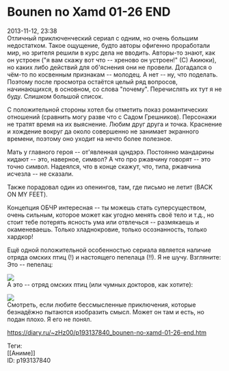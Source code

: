 Bounen no Xamd 01-26 END
=========================

   
 2013-11-12, 23:38   
  Отличный приключенческий сериал с одним, но очень большим недостатком. Такое ощущение, будто авторы офигенно проработали мир, но зрителя решили в курс дела не вводить. Авторы-то знают, как он устроен ("я вам скажу вот что -- хреново он устроен!" (С) Акиюки), но каких либо действий для об'яснения они не провели. Догадался о чём-то по косвенным признакам -- молодец. А нет -- ну, что поделать. Поэтому после просмотра остаётся целый ряд вопросов, начинающихся, в основном, со слова "почему". Перечислять их тут я не буду. Слишком большой список.   
   
 С положительной стороны хотел бы отметить показ романтических отношений (сравнить могу разве что с Садом Грешников). Персонажи не тратят время на их выяснение. Любим друг друга и точка. Краснение и хождение вокруг да около совершенно не занимает экранного времени, поэтому оно уходит на нечто более полезное.   
   
 Мать у главного героя -- от'явленная цундэрэ. Постоянно мандарины кидают -- это, наверное, символ? А что про ржавчину говорят -- это точно символ. Надеялся, что в конце скажут, что, типа, ржавчина исчезла -- не сказали.   
   
 Также порадовал один из опенингов, там, где письмо не летит (BACK ON MY FEET).   
   
 Концепция ОБЧР интересная -- ты можешь стать суперсуществом, очень сильным, которое может как угодно менять своё тело и т.д., но стоит тебе потерять ясность ума или отвлечься -- размякаешь и окаменеваешь. Только хладнокровие, только осознанность, только хардкор!   
   
 Ещё одной положительной особенностью сериала является наличие отряда омских птиц (!) и настоящего пепелаца (!!). Я не шучу. Взгляните:   
 Это -- пепелац:   
   
   [![](http://s020.radikal.ru/i718/1311/0f/47379628c4c3t.jpg)](http://s020.radikal.ru/i718/1311/0f/47379628c4c3.png)     
 А это -- отряд омских птиц (или чумных докторов, как хотите):   
   
   [![](http://i062.radikal.ru/1311/53/2aaf04069e6ct.jpg)](http://i062.radikal.ru/1311/53/2aaf04069e6c.png)     
 Смотреть, если любите бессмысленные приключения, которые безнадёжно пытаются изобразить смысл. Может он там и есть, но подан плохо. Я его не понял.   
    
 <https://diary.ru/~zHz00/p193137840_bounen-no-xamd-01-26-end.htm>   
   
 Теги:   
 [[Аниме]]   
 ID: p193137840